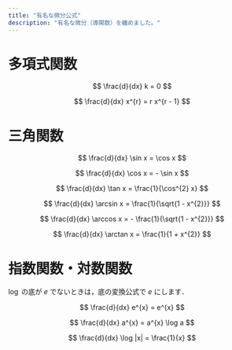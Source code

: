```yaml
---
title: "有名な微分公式"
description: "有名な微分（導関数）を纏めました。"
---
```


# 多項式関数

$$
\frac{d}{dx} k = 0
$$

$$
\frac{d}{dx} x^{r} = r x^{r - 1}
$$

# 三角関数

$$
\frac{d}{dx} \sin x = \cos x
$$

$$
\frac{d}{dx} \cos x = - \sin x
$$

$$
\frac{d}{dx} \tan x = \frac{1}{\cos^{2} x}
$$

$$
\frac{d}{dx} \arcsin x = \frac{1}{\sqrt{1 - x^{2}}}
$$

$$
\frac{d}{dx} \arccos x = - \frac{1}{\sqrt{1 - x^{2}}}
$$

$$
\frac{d}{dx} \arctan x = \frac{1}{1 + x^{2}}
$$

# 指数関数・対数関数

$\log$ の底が $e$ でないときは，底の変換公式で $e$ にします．

$$
\frac{d}{dx} e^{x} = e^{x}
$$

$$
\frac{d}{dx} a^{x} = a^{x} \log a
$$

$$
\frac{d}{dx} \log |x| = \frac{1}{x}
$$
